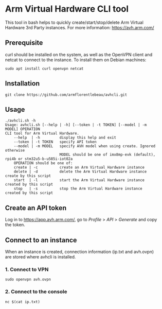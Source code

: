 # Arm Virtual Hardware CLI tool

This tool in bash helps to quickly create/start/stop/delete Arm Virtual Hardware 3rd Party instances.
For more information: https://avh.arm.com/

## Prerequisite

curl should be installed on the system, as well as the OpenVPN client and netcat to connect to the instance. To install them on Debian machines:

```
sudo apt install curl openvpn netcat
```

## Installation

```
git clone https://github.com/armflorentlebeau/avhcli.git
```

## Usage

```
./avhcli.sh -h
Usage: avhcli.sh [--help | -h] [--token | -t TOKEN] [--model | -m MODEL] OPERATION
CLI tool for Arm Virtual Hardware.
    --help  | -h         display this help and exit
    --token | -t TOKEN   specify API token
    --model | -m MODEL   specify AVH model when using create. Ignored otherwise
                         MODEL should be one of imx8mp-evk (default), rpi4b or stm32u5-b-u585i-iot02a
    OPERATION should be one of:
    create | -c          create an Arm Virtual Hardware instance
    delete | -d          delete the Arm Virtual Hardware instance create by this script
    start  | -l          start the Arm Virtual Hardware instance created by this script
    stop   | -s          stop the Arm Virtual Hardware instance created by this script
```

## Create an API token

Log in to https://app.avh.arm.com/, go to _Profile_ > _API_ > _Generate_ and copy the token.

## Connect to an instance

When an instance is created, connection information (ip.txt and avh.ovpn) are stored where avhcli is installed.

### 1. Connect to VPN

```
sudo openvpn avh.ovpn
```

### 2. Connect to the console

```
nc $(cat ip.txt) 
```

